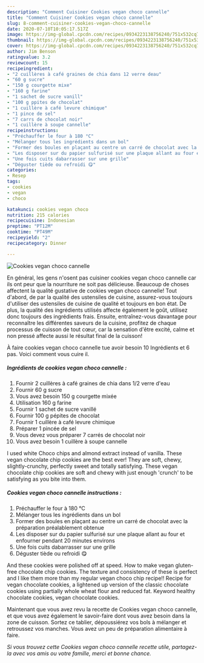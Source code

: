 ```yaml
---
description: "Comment Cuisiner Cookies vegan choco cannelle"
title: "Comment Cuisiner Cookies vegan choco cannelle"
slug: 8-comment-cuisiner-cookies-vegan-choco-cannelle
date: 2020-07-10T10:05:17.517Z
image: https://img-global.cpcdn.com/recipes/0934223138756240/751x532cq70/cookies-vegan-choco-cannelle-photo-principale-de-la-recette.jpg
thumbnail: https://img-global.cpcdn.com/recipes/0934223138756240/751x532cq70/cookies-vegan-choco-cannelle-photo-principale-de-la-recette.jpg
cover: https://img-global.cpcdn.com/recipes/0934223138756240/751x532cq70/cookies-vegan-choco-cannelle-photo-principale-de-la-recette.jpg
author: Jim Benson
ratingvalue: 3.2
reviewcount: 15
recipeingredient:
- "2 cuillères à café graines de chia dans 12 verre deau"
- "60 g sucre"
- "150 g courgette mixe"
- "160 g farine"
- "1 sachet de sucre vanill"
- "100 g ppites de chocolat"
- "1 cuillère à café levure chimique"
- "1 pince de sel"
- "7 carrs de chocolat noir"
- "1 cuillère à soupe cannelle"
recipeinstructions:
- "Préchauffer le four à 180 °C"
- "Mélanger tous les ingrédients dans un bol"
- "Former des boules en plaçant au centre un carré de chocolat avec la préparation préalablement obtenue"
- "Les disposer sur du papier sulfurisé sur une plaque allant au four et enfourner pendant 20 minutes environs"
- "Une fois cuits dabarrasser sur une grille"
- "Déguster tiède ou refroidi 😋"
categories:
- Resep
tags:
- cookies
- vegan
- choco

katakunci: cookies vegan choco 
nutrition: 215 calories
recipecuisine: Indonesian
preptime: "PT12M"
cooktime: "PT49M"
recipeyield: "2"
recipecategory: Dinner

---
```



![Cookies vegan choco cannelle](https://img-global.cpcdn.com/recipes/0934223138756240/751x532cq70/cookies-vegan-choco-cannelle-photo-principale-de-la-recette.jpg)

En général, les gens n'osent pas cuisiner cookies vegan choco cannelle car ils ont peur que la nourriture ne soit pas délicieuse. Beaucoup de choses affectent la qualité gustative de cookies vegan choco cannelle! Tout d'abord, de par la qualité des ustensiles de cuisine, assurez-vous toujours d'utiliser des ustensiles de cuisine de qualité et toujours en bon état. De plus, la qualité des ingrédients utilisés affecte également le goût, utilisez donc toujours des ingrédients frais. Ensuite, entraînez-vous davantage pour reconnaître les différentes saveurs de la cuisine, profitez de chaque processus de cuisson de tout cœur, car la sensation d'être excité, calme et non pressé affecte aussi le résultat final de la cuisson!

<!--inarticleads1-->

À faire cookies vegan choco cannelle tue avoir besoin 10 Ingrédients et 6 pas. Voici comment vous cuire il.

##### Ingrédients de cookies vegan choco cannelle :

1. Fournir 2 cuillères à café graines de chia dans 1/2 verre d&#39;eau
1. Fournir 60 g sucre
1. Vous avez besoin 150 g courgette mixée
1. Utilisation 160 g farine
1. Fournir 1 sachet de sucre vanillé
1. Fournir 100 g pépites de chocolat
1. Fournir 1 cuillère à café levure chimique
1. Préparer 1 pincée de sel
1. Vous devez vous préparer 7 carrés de chocolat noir
1. Vous avez besoin 1 cuillère à soupe cannelle


I used white Choco chips and almond extract instead of vanilla. These vegan chocolate chip cookies are the best ever! They are soft, chewy, slightly-crunchy, perfectly sweet and totally satisfying. These vegan chocolate chip cookies are soft and chewy with just enough &#39;crunch&#39; to be satisfying as you bite into them. 

<!--inarticleads2-->

##### Cookies vegan choco cannelle instructions :

1. Préchauffer le four à 180 °C
1. Mélanger tous les ingrédients dans un bol
1. Former des boules en plaçant au centre un carré de chocolat avec la préparation préalablement obtenue
1. Les disposer sur du papier sulfurisé sur une plaque allant au four et enfourner pendant 20 minutes environs
1. Une fois cuits dabarrasser sur une grille
1. Déguster tiède ou refroidi 😋


And these cookies were polished off at speed. How to make vegan gluten-free chocolate chip cookies. The texture and consistency of these is perfect and I like them more than my regular vegan choco chip recipe!! Recipe for vegan chocolate cookies, a lightened up version of the classic chocolate cookies using partially whole wheat flour and reduced fat. Keyword healthy chocolate cookies, vegan chocolate cookies. 

<!--inarticleads1-->

<p>
Maintenant que vous avez revu la recette de Cookies vegan choco cannelle, et que vous avez également le savoir-faire dont vous avez besoin dans la zone de cuisson. Sortez ce tablier, dépoussiérez vos bols à mélanger et retroussez vos manches. Vous avez un peu de préparation alimentaire à faire.
</p>

<p>
<i>Si vous trouvez cette Cookies vegan choco cannelle recette utile, partagez-la avec vos amis ou votre famille, merci et bonne chance.</i>
</p>
